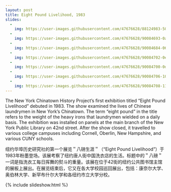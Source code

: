 ```yaml
---
layout: post
title: Eight Pound Livelihood, 1983
slides:
  -
    img: https://user-images.githubusercontent.com/47676628/88124983-50d9a900-cb9c-11ea-96b1-3dc536eed4e1.jpg
  -
    img: https://user-images.githubusercontent.com/47676628/90084693-0a332680-dce4-11ea-83fe-5c8ef2af8cd4.jpg
  -
    img: https://user-images.githubusercontent.com/47676628/90084684-06070900-dce4-11ea-9be5-5b5ecfbaac19.jpg
  -
    img: https://user-images.githubusercontent.com/47676628/90084702-0ef7da80-dce4-11ea-8c24-28050c733374.jpg
  -
    img: https://user-images.githubusercontent.com/47676628/90084700-0dc6ad80-dce4-11ea-86ed-b411ccbd1019.jpg
  -
    img: https://user-images.githubusercontent.com/47676628/90084706-10290780-dce4-11ea-86a8-6e71d5ddf5b1.jpg
  -
    img: https://user-images.githubusercontent.com/47676628/90084708-11f2cb00-dce4-11ea-88c9-b767153081de.jpg
---
```


The New York Chinatown History Project’s first exhibition titled “Eight Pound Livelihood” debuted in 1983.  The show examined the lives of Chinese laundrymen in New York’s Chinatown.  The term “eight pound” in the title refers to the weight of the heavy irons that laundrymen wielded on a daily basis.  The exhibition was installed on panels at the main branch of the New York Public Library on 42nd street.   After the show closed, it travelled to various college campuses including Cornell, Oberlin, New Hampshire, and various CUNY schools.  

纽约华埠历史研究社的第一个展览＂八磅生涯＂（“Eight Pound Livelihood”）于1983年粉墨登场。该展考察了纽约唐人街中国洗衣店的生活。标题中的＂八磅＂一词是指洗衣工每日挥舞的熨斗的重量。该展在位于42街的纽约公共图书馆主馆的展板上展出。在展览结束后，它又在各大学校园巡回展出，包括：康奈尔大学、奥伯林大学、新罕布什尔大学和各纽约市立大学分校。

{% include slideshow.html %}
